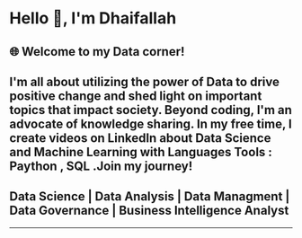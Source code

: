  # Hello 👋, I'm Dhaifallah

## 🌐 Welcome to my Data corner!
## I'm all about utilizing the power of Data to drive positive change and shed light on important topics that impact society. Beyond coding, I'm an advocate of knowledge sharing. In my free time, I create videos on LinkedIn about Data Science and Machine Learning with Languages Tools : Paython , SQL .Join my journey!
## Data Science | Data Analysis | Data Managment | Data Governance | Business Intelligence Analyst



---

